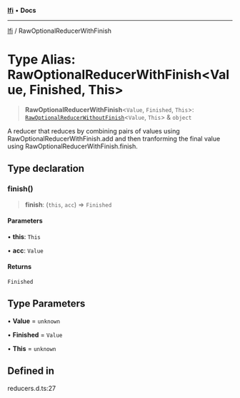 [**lfi**](../readme.md) • **Docs**

***

[lfi](../globals.md) / RawOptionalReducerWithFinish

# Type Alias: RawOptionalReducerWithFinish\<Value, Finished, This\>

> **RawOptionalReducerWithFinish**\<`Value`, `Finished`, `This`\>: [`RawOptionalReducerWithoutFinish`](RawOptionalReducerWithoutFinish.md)\<`Value`, `This`\> & `object`

A reducer that reduces by combining pairs of values using
RawOptionalReducerWithFinish.add and then tranforming the final value
using RawOptionalReducerWithFinish.finish.

## Type declaration

### finish()

> **finish**: (`this`, `acc`) => `Finished`

#### Parameters

• **this**: `This`

• **acc**: `Value`

#### Returns

`Finished`

## Type Parameters

• **Value** = `unknown`

• **Finished** = `Value`

• **This** = `unknown`

## Defined in

reducers.d.ts:27
